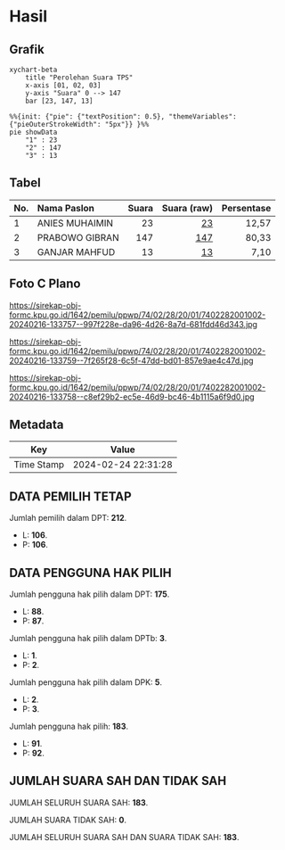 # Hasil

## Grafik

```mermaid
xychart-beta
    title "Perolehan Suara TPS"
    x-axis [01, 02, 03]
    y-axis "Suara" 0 --> 147
    bar [23, 147, 13]
```

```mermaid
%%{init: {"pie": {"textPosition": 0.5}, "themeVariables": {"pieOuterStrokeWidth": "5px"}} }%%
pie showData
    "1" : 23
    "2" : 147
    "3" : 13
```

## Tabel

| No. | Nama Paslon    | Suara | Suara (raw) | Persentase |
|:--- |:-------------- | -----:| -----------:| ----------:|
| 1   | ANIES MUHAIMIN | 23    | [23][p-1]   | 12,57      |
| 2   | PRABOWO GIBRAN | 147   | [147][p-2]  | 80,33      |
| 3   | GANJAR MAHFUD  | 13    | [13][p-3]   | 7,10       |


[p-1]: https://github.com/gigit-pemilu/pemilu-2024-74-sulawesi-tenggara/blob/main/pilpres/hitung-suara/sub/74-sulawesi-tenggara/sub/02-konawe/sub/28-amonggedo/sub/2001-anahinunu/sub/002-tps/sub/paslon-1.txt
[p-2]: https://github.com/gigit-pemilu/pemilu-2024-74-sulawesi-tenggara/blob/main/pilpres/hitung-suara/sub/74-sulawesi-tenggara/sub/02-konawe/sub/28-amonggedo/sub/2001-anahinunu/sub/002-tps/sub/paslon-2.txt
[p-3]: https://github.com/gigit-pemilu/pemilu-2024-74-sulawesi-tenggara/blob/main/pilpres/hitung-suara/sub/74-sulawesi-tenggara/sub/02-konawe/sub/28-amonggedo/sub/2001-anahinunu/sub/002-tps/sub/paslon-3.txt

## Foto C Plano

https://sirekap-obj-formc.kpu.go.id/1642/pemilu/ppwp/74/02/28/20/01/7402282001002-20240216-133757--997f228e-da96-4d26-8a7d-681fdd46d343.jpg

https://sirekap-obj-formc.kpu.go.id/1642/pemilu/ppwp/74/02/28/20/01/7402282001002-20240216-133759--7f265f28-6c5f-47dd-bd01-857e9ae4c47d.jpg

https://sirekap-obj-formc.kpu.go.id/1642/pemilu/ppwp/74/02/28/20/01/7402282001002-20240216-133758--c8ef29b2-ec5e-46d9-bc46-4b1115a6f9d0.jpg


## Metadata

| Key        | Value               |
| ---------- | ------------------- |
| Time Stamp | 2024-02-24 22:31:28 |


## DATA PEMILIH TETAP

Jumlah pemilih dalam DPT: **212**.
 * L: **106**.
 * P: **106**.

## DATA PENGGUNA HAK PILIH

Jumlah pengguna hak pilih dalam DPT: **175**.
 * L: **88**.
 * P: **87**.

Jumlah pengguna hak pilih dalam DPTb: **3**.
 * L: **1**.
 * P: **2**.

Jumlah pengguna hak pilih dalam DPK: **5**.
 * L: **2**.
 * P: **3**.

Jumlah pengguna hak pilih: **183**.
 * L: **91**.
 * P: **92**.

## JUMLAH SUARA SAH DAN TIDAK SAH

JUMLAH SELURUH SUARA SAH: **183**.

JUMLAH SUARA TIDAK SAH: **0**.

JUMLAH SELURUH SUARA SAH DAN SUARA TIDAK SAH: **183**.


